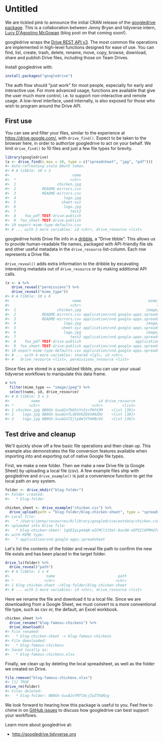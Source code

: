 Untitled
================

We are tickled pink to announce the initial CRAN release of the [googledrive package](http://googledrive.tidyverse.org). This is a collaboration between Jenny Bryan and tidyverse intern, [Lucy D'Agostino McGowan](http://lucymcgowan.com/) (blog post on that coming soon!).

googledrive wraps the [Drive REST API v3](https://developers.google.com/drive/v3/web/about-sdk). The most common file operations are implemented in high-level functions designed for ease of use. You can find, list, create, trash, delete, rename, move, copy, browse, download, share and publish Drive files, including those on Team Drives.

Install googledrive with:

``` r
install.packages("googledrive")
```

The auth flow should "just work" for most people, especially for early and interactive use. For more advanced usage, functions are available that give the user much more control, i.e. to support non-interactive and remote usage. A low-level interface, used internally, is also exposed for those who wish to program around the Drive API.

First use
---------

You can see and filter your files, similar to the experience at <https://drive.google.com/>, with `drive_find()`. Expect to be taken to the browser here, in order to authorize googledrive to act on your behalf. We limit `drive_find()` to 10 files and just a few file types for brevity.

``` r
library(googledrive)
(x <- drive_find(n_max = 10, type = c("spreadsheet", "jpg", "pdf")))
#> Auto-refreshing stale OAuth token.
#> # A tibble: 10 x 3
#>                             name
#>  *                         <chr>
#>  1                   chicken.jpg
#>  2            README-mirrors.csv
#>  3            README-mirrors.csv
#>  4                      logo.jpg
#>  5                     sheet-xyz
#>  6                      logo.jpg
#>  7                         test2
#>  8    foo_pdf-TEST-drive-publish
#>  9  foo_sheet-TEST-drive-publish
#> 10 export-mime-type-defaults.csv
#> # ... with 2 more variables: id <chr>, drive_resource <list>
```

googledrive holds Drive file info in a [dribble](http://googledrive.tidyverse.org/reference/dribble.html), a "Drive tibble". This allows us to provide human-readable file names, packaged with API-friendly file ids and other useful metadata in the `drive_resource` list-column. Each row represents a Drive file.

`drive_reveal()` adds extra information to the dribble by excavating interesting metadata out of `drive_resource` or by making additional API calls.

``` r
(x <- x %>%
   drive_reveal("permissions") %>% 
   drive_reveal("mime_type"))
#> # A tibble: 10 x 6
#>                             name                               mime_type
#>                            <chr>                                   <chr>
#>  1                   chicken.jpg                              image/jpeg
#>  2            README-mirrors.csv application/vnd.google-apps.spreadsheet
#>  3            README-mirrors.csv application/vnd.google-apps.spreadsheet
#>  4                      logo.jpg                              image/jpeg
#>  5                     sheet-xyz application/vnd.google-apps.spreadsheet
#>  6                      logo.jpg                              image/jpeg
#>  7                         test2 application/vnd.google-apps.spreadsheet
#>  8    foo_pdf-TEST-drive-publish                         application/pdf
#>  9  foo_sheet-TEST-drive-publish application/vnd.google-apps.spreadsheet
#> 10 export-mime-type-defaults.csv application/vnd.google-apps.spreadsheet
#> # ... with 4 more variables: shared <lgl>, id <chr>,
#> #   drive_resource <list>, permissions_resource <list>
```

Since files are stored in a specialized tibble, you can use your usual tidyverse workflows to manipulate this data frame.

``` r
x %>% 
  filter(mime_type == "image/jpeg") %>% 
  select(name, id, drive_resource)
#> # A tibble: 3 x 3
#>          name                           id drive_resource
#> *       <chr>                        <chr>         <list>
#> 1 chicken.jpg 0B0Gh-SuuA2nTbEhtYnIzcFNfX3M    <list [39]>
#> 2    logo.jpg 0B0Gh-SuuA2nTLVE0VGZQVU40Z0U    <list [38]>
#> 3    logo.jpg 0B0Gh-SuuA2nTZjlpQmlVTm9BcVU    <list [38]>
```

Test drive and cleanup
----------------------

We'll quickly show off a few basic file operations and then clean up. This example also demonstrates the file conversion features available when importing into and exporting out of native Google file types.

First, we make a new folder. Then we make a new Drive file (a Google Sheet) by uploading a local file (csv). A few example files ship with googledrive and `drive_example()` is just a convenience function to get the local path on any system.

``` r
folder <- drive_mkdir("blog-folder")
#> Folder created:
#>   * blog-folder

chicken_sheet <- drive_example("chicken.csv") %>% 
  drive_upload(path = "blog-folder/blog-chicken-sheet", type = "spreadsheet")
#> Local file:
#>   * /Users/jenny/resources/R/library/googledrive/extdata/chicken.csv
#> uploaded into Drive file:
#>   * blog-chicken-sheet: 1qGE2yLpe4qN-wZCMCl1t5ml-0acGW-xEPZ2l6PMHd7o
#> with MIME type:
#>   * application/vnd.google-apps.spreadsheet
```

Let's list the contents of the folder and reveal file path to confirm the new file exists and has been placed in the target folder.

``` r
drive_ls(folder) %>%
  drive_reveal("path")
#> # A tibble: 1 x 4
#>                 name                             path
#> *              <chr>                            <chr>
#> 1 blog-chicken-sheet ~/blog-folder/blog-chicken-sheet
#> # ... with 2 more variables: id <chr>, drive_resource <list>
```

Here we rename the file and download it to a local file. Since we are downloading from a Google Sheet, we must convert to a more conventional file type, such as csv or, the default, an Excel workbook.

``` r
chicken_sheet %>% 
  drive_rename("blog-famous-chickens") %>% 
  drive_download()
#> File renamed:
#>   * blog-chicken-sheet -> blog-famous-chickens
#> File downloaded:
#>   * blog-famous-chickens
#> Saved locally as:
#>   * blog-famous-chickens.xlsx
```

Finally, we clean up by deleting the local spreadsheet, as well as the folder we created on Drive.

``` r
file.remove("blog-famous-chickens.xlsx")
#> [1] TRUE
drive_rm(folder)
#> Files deleted:
#>   * blog-folder: 0B0Gh-SuuA2nTMTl0cjIwZThQRzg
```

We look forward to hearing how this package is useful to you. Feel free to chime in on [GitHub issues](https://github.com/tidyverse/googledrive/issues) to discuss how googledrive can best support your workflows.

Learn more about googledrive at:

-   <http://googledrive.tidyverse.org>
